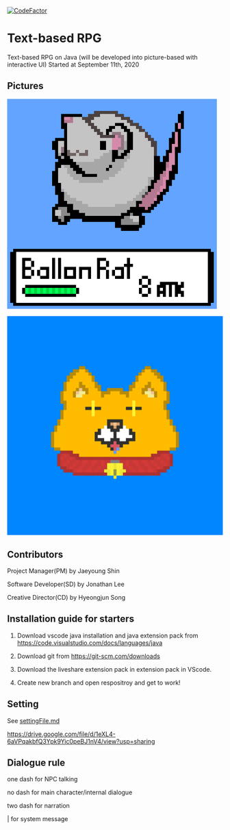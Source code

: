 [![CodeFactor](https://www.codefactor.io/repository/github/wesleycodingteam/textbaserpg/badge)](https://www.codefactor.io/repository/github/wesleycodingteam/textbaserpg)

# Text-based RPG

Text-based RPG on Java (will be developed into picture-based with interactive UI)
Started at September 11th, 2020

## Pictures

![Ballon Rat](./Pics/Ballon_Rat.png)

![shiny doge](./Pics/shiny_doge.png)

## Contributors
Project Manager(PM) by Jaeyoung Shin

Software Developer(SD) by Jonathan Lee

Creative Director(CD) by Hyeongjun Song

## Installation guide for starters
1. Download vscode java installation and java extension pack from <https://code.visualstudio.com/docs/languages/java>

2. Download git from <https://git-scm.com/downloads>

3. Download the liveshare extension pack in extension pack in VScode.

4. Create new branch and open respositroy and get to work!

## Setting
See [settingFile.md](settingFile.md)

https://drive.google.com/file/d/1eXL4-6aVPqakbfQ3Ypk9Yic0peBJ1nV4/view?usp=sharing

## Dialogue rule
one dash for NPC talking

no dash for main character/internal dialogue

two dash for narration

| for system message
